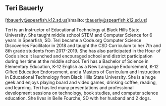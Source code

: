 ## Teri Bauerly

[tbauerly@spearfish.k12.sd.us](mailto: tbauerly@spearfish.k12.sd.us)

Teri is an Instructor of Educational Technology at Black Hills State University. She taught middle school STEM and Computer Science for 6 years in Spearfish, SD. Teri became a Code.org Computer Science Discoveries Facilitator in 2018 and taught the CSD Curriculum to her 7th and 8th grade students from 2017-2019. She has also participated in the Hour of Code since it launched and encouraged school and district participation during her time at the middle school. Teri has a Bachelor of Science in Elementary Education, K-12 English as a New Language Endorsement, K-12 Gifted Education Endorsement, and a Masters of Curriculum and Instruction in Educational Technology from Black Hills State University. She is a huge geek and enjoys playing board and video games, drinking coffee, reading, and learning. Teri has led many presentations and professional development sessions on technology, book studies, and computer science education. She lives in Belle Fourche, SD with her husband and 2 dogs.
